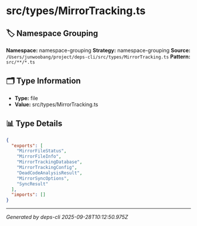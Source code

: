 # src/types/MirrorTracking.ts

## 🏷️ Namespace Grouping

**Namespace:** namespace-grouping
**Strategy:** namespace-grouping
**Source:** `/Users/junwoobang/project/deps-cli/src/types/MirrorTracking.ts`
**Pattern:** `src/**/*.ts`

## 🗂️ Type Information

- **Type:** file
- **Value:** src/types/MirrorTracking.ts

## 📊 Type Details

```json
{
  "exports": [
    "MirrorFileStatus",
    "MirrorFileInfo",
    "MirrorTrackingDatabase",
    "MirrorTrackingConfig",
    "DeadCodeAnalysisResult",
    "MirrorSyncOptions",
    "SyncResult"
  ],
  "imports": []
}
```

---
*Generated by deps-cli 2025-09-28T10:12:50.975Z*
